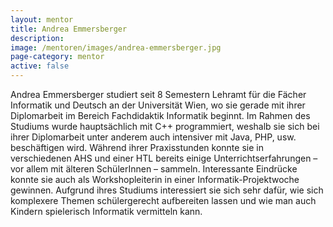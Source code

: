 ```yaml
---
layout: mentor
title: Andrea Emmersberger
description: 
image: /mentoren/images/andrea-emmersberger.jpg
page-category: mentor
active: false
---
```


Andrea Emmersberger studiert seit 8 Semestern Lehramt für die Fächer Informatik und Deutsch an der Universität Wien, wo sie gerade mit ihrer Diplomarbeit im Bereich Fachdidaktik Informatik beginnt. 
Im Rahmen des Studiums wurde hauptsächlich mit C++ programmiert, weshalb sie sich bei ihrer Diplomarbeit unter anderem auch intensiver mit Java, PHP, usw. beschäftigen wird. 
Während ihrer Praxisstunden konnte sie in verschiedenen AHS und einer HTL bereits einige Unterrichtserfahrungen – vor allem mit älteren SchülerInnen – sammeln. 
Interessante Eindrücke konnte sie auch als Workshopleiterin in einer Informatik-Projektwoche gewinnen. Aufgrund ihres Studiums interessiert sie sich sehr dafür, wie sich komplexere Themen schülergerecht aufbereiten lassen und wie man auch Kindern spielerisch Informatik vermitteln kann. 
